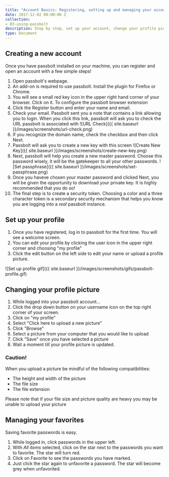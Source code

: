 ```yaml
---
title: "Account Basics: Registering, setting up and managing your account"
date: 2017-12-02 00:00:00 Z
collection:
- 03-using-passbolt
description: Step by step, set up your account, change your profile pic, manage your account.
type: Document
---
```


## Creating a new account
Once you have passbolt installed on your machine, you can register and open an account with a few simple steps!

1. Open passbolt's webpage.
2. An add-on is required to use passbolt. Install the plugin for Firefox or Chrome.
3. You will see a small red key icon in the upper right hand corner of your browser. Click on it. To configure the passbolt browser extension
4. Click the Register button and enter your name and email.
5. Check your email. Passbolt sent you a note that contains a link allowing you to login. When you click this link, passbolt will ask you to check the URL passbolt is associated with ![URL Check]({{ site.baseurl }}/images/screenshots/url-check.png)
6. If you recognize the domain name, check the checkbox and then click Next.
7. Passbolt will ask you to create a new key with this screen ![Create New Key]({{ site.baseurl }}/images/screenshots/create-new-key.png)
8. Next, passbolt will help you create a new master password. Choose this password wisely, it will be the gatekeeper to all your other passwords. ![Set passphrase]({{ site.baseurl }}/images/screenshots/set-passphrase.png)
9. Once you haveve chosen your master password and clicked Next, you will be given the opportunity to download your private key. It is highly recommended that you do so!
10. The final step is to create a security token. Choosing a color and a three character token is a secondary security mechanism that helps you know you are logging into a *real* passbolt instance.

## Set up your profile
1. Once you have registered, log in to passbolt for the first time. You will see a welcome screen.
2. You can edit your profile by clicking the user icon in the upper right corner and choosing "my profile"
3. Click the edit button on the left side to edit your name or upload a profile picture.

![Set up profile gif]({{ site.baseurl }}/images/screenshots/gifs/passbolt-profile.gif)

## Changing your profile picture
1. While logged into your passbolt account...
2. Click the drop down button on your username icon on the top right corner of your screen.
3. Click on "my profile"
4. Select "Click here to upload a new picture"
5. Click "Browse"
6. Select a picture from your computer that you would like to upload
7. Click "Save" once you have selected a picture
8. Wait a moment till your profile picture is updated.

### Caution!
When you upload a picture be mindful of the following compatibilities:
* The height and width of the picture
* The file size
* The file extension

Please note that if your file size and picture quality are heavy you may be unable to upload your picture

## Managing your favorites
Saving favorite passwords is easy. 
1. While logged in, click passwords in the upper left.
2. With *All items* selected, click on the star next to the passwords you want to favorite. The star will turn red.
3. Click on Favorite to see the passwords you have marked.
4. Just click the star again to unfavorite a password. The star will become grey when unfavorited.